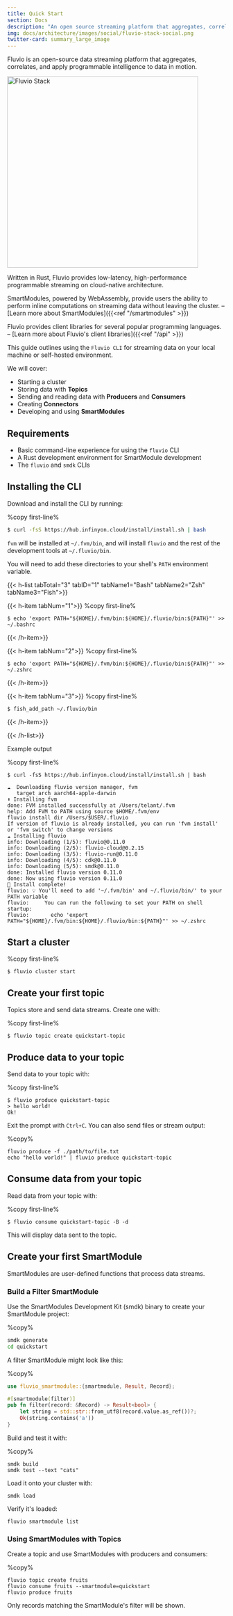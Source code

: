 ```yaml
---
title: Quick Start
section: Docs
description: "An open source streaming platform that aggregates, correlates, and applies programmable intelligence to data in motion"
img: docs/architecture/images/social/fluvio-stack-social.png
twitter-card: summary_large_image
---
```



Fluvio is an open-source data streaming platform that aggregates, correlates, and apply programmable intelligence to data in motion. 


<img src="architecture/images/fluvio-stack.svg" alt="Fluvio Stack" justify="center" height="440">


Written in Rust, Fluvio provides low-latency, high-performance programmable streaming on cloud-native architecture.

SmartModules, powered by WebAssembly, provide users the ability to perform inline computations on streaming
data without leaving the cluster. – [Learn more about SmartModules]({{<ref "/smartmodules" >}})

Fluvio provides client libraries for several popular programming languages. – [Learn more about Fluvio's client libraries]({{<ref "/api" >}})


This guide outlines using the `Fluvio CLI` for streaming data on your local machine or self-hosted environment.

We will cover:
- Starting a cluster
- Storing data with **Topics**
- Sending and reading data with **Producers** and **Consumers**
- Creating **Connectors**
- Developing and using **SmartModules**

## Requirements

- Basic command-line experience for using the `fluvio` CLI
- A Rust development environment for SmartModule development
- The `fluvio` and `smdk` CLIs

## Installing the CLI

Download and install the CLI by running:

%copy first-line%
```bash
$ curl -fsS https://hub.infinyon.cloud/install/install.sh | bash
```

`fvm` will be installed at `~/.fvm/bin`, and will install `fluvio` and the rest of the development tools at `~/.fluvio/bin`.

You will need to add these directories to your shell's `PATH` environment variable.

{{< h-list tabTotal="3" tabID="1" tabName1="Bash" tabName2="Zsh" tabName3="Fish">}}

{{< h-item tabNum="1">}}
%copy first-line%
```shell
$ echo 'export PATH="${HOME}/.fvm/bin:${HOME}/.fluvio/bin:${PATH}"' >> ~/.bashrc
```
{{< /h-item>}}

{{< h-item tabNum="2">}}
%copy first-line%
```shell
$ echo 'export PATH="${HOME}/.fvm/bin:${HOME}/.fluvio/bin:${PATH}"' >> ~/.zshrc
```
{{< /h-item>}}

{{< h-item tabNum="3">}}
%copy first-line%
```shell
$ fish_add_path ~/.fluvio/bin
```
{{< /h-item>}}

{{< /h-list>}}

Example output

%copy first-line%
```shell
$ curl -fsS https://hub.infinyon.cloud/install/install.sh | bash

☁️  Downloading fluvio version manager, fvm
   target arch aarch64-apple-darwin
⬇️ Installing fvm
done: FVM installed successfully at /Users/telant/.fvm
help: Add FVM to PATH using source $HOME/.fvm/env
fluvio install dir /Users/$USER/.fluvio
If version of fluvio is already installed, you can run 'fvm install' or 'fvm switch' to change versions
☁️ Installing fluvio
info: Downloading (1/5): fluvio@0.11.0
info: Downloading (2/5): fluvio-cloud@0.2.15
info: Downloading (3/5): fluvio-run@0.11.0
info: Downloading (4/5): cdk@0.11.0
info: Downloading (5/5): smdk@0.11.0
done: Installed fluvio version 0.11.0
done: Now using fluvio version 0.11.0
🎉 Install complete!
fluvio: 💡 You'll need to add '~/.fvm/bin' and ~/.fluvio/bin/' to your PATH variable
fluvio:     You can run the following to set your PATH on shell startup:
fluvio:       echo 'export PATH="${HOME}/.fvm/bin:${HOME}/.fluvio/bin:${PATH}"' >> ~/.zshrc
```

## Start a cluster

%copy first-line%
```shell
$ fluvio cluster start
```

<TODO screenshots>

## Create your first topic

Topics store and send data streams. Create one with:

%copy first-line%
```shell
$ fluvio topic create quickstart-topic
```

## Produce data to your topic

Send data to your topic with:

%copy first-line%
```shell
$ fluvio produce quickstart-topic
> hello world!
Ok!
```

Exit the prompt with `Ctrl+C`. You can also send files or stream output:

%copy%
```shell
fluvio produce -f ./path/to/file.txt
echo "hello world!" | fluvio produce quickstart-topic
```

## Consume data from your topic

Read data from your topic with:

%copy first-line%
```shell
$ fluvio consume quickstart-topic -B -d
```

This will display data sent to the topic.

## Create your first SmartModule

SmartModules are user-defined functions that process data streams. 

### Build a Filter SmartModule

Use the SmartModules Development Kit (smdk) binary to create your SmartModule project:

%copy%
```bash
smdk generate
cd quickstart
```

A filter SmartModule might look like this:

%copy%
```rust
use fluvio_smartmodule::{smartmodule, Result, Record};

#[smartmodule(filter)]
pub fn filter(record: &Record) -> Result<bool> {
    let string = std::str::from_utf8(record.value.as_ref())?;
    Ok(string.contains('a'))
}
```

Build and test it with:

%copy%
```shell
smdk build
smdk test --text "cats"
```

Load it onto your cluster with:

```shell
smdk load
```

Verify it's loaded:

```shell
fluvio smartmodule list
```

### Using SmartModules with Topics

Create a topic and use SmartModules with producers and consumers:

%copy%
```shell
fluvio topic create fruits
fluvio consume fruits --smartmodule=quickstart
fluvio produce fruits
```

Only records matching the SmartModule's filter will be shown.

